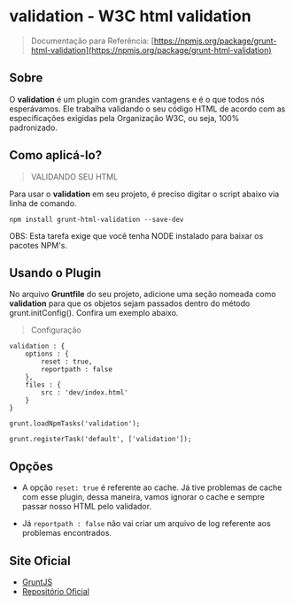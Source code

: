 
# validation - W3C html validation

> Documentação para Referência: [https://npmjs.org/package/grunt-html-validation](https://npmjs.org/package/grunt-html-validation)


## Sobre

O **validation** é um plugin com grandes vantagens e é o que todos nós esperávamos. Ele trabalha validando o seu código HTML de acordo com as especificações exigidas pela Organização W3C, ou seja, 100% padronizado.

## Como aplicá-lo?

> VALIDANDO SEU HTML

Para usar o **validation** em seu projeto, é preciso digitar o script abaixo via linha de comando.

`npm install grunt-html-validation --save-dev`

OBS: Esta tarefa exige que você tenha NODE instalado para baixar os pacotes NPM's.

## Usando o Plugin

No arquivo **Gruntfile** do seu projeto, adicione uma seção nomeada como **validation** para que os objetos sejam passados dentro do método grunt.initConfig(). Confira um exemplo abaixo.

> Configuração

	validation : {
	    options : {
	        reset : true,
	        reportpath : false
	    },
	    files : {
	        src : 'dev/index.html'
	    }
	}

	grunt.loadNpmTasks('validation');

	grunt.registerTask('default', ['validation']);


## Opções

* A opção `reset: true` é referente ao cache. Já tive problemas de cache com esse plugin, dessa maneira, vamos ignorar o cache e sempre passar nosso HTML pelo validador.

* Já `reportpath : false` não vai criar um arquivo de log referente aos problemas encontrados.

## Site Oficial

* [GruntJS](http://gruntjs.com/)
* [Repositório Oficial](https://www.npmjs.org/package/grunt-html-validation)